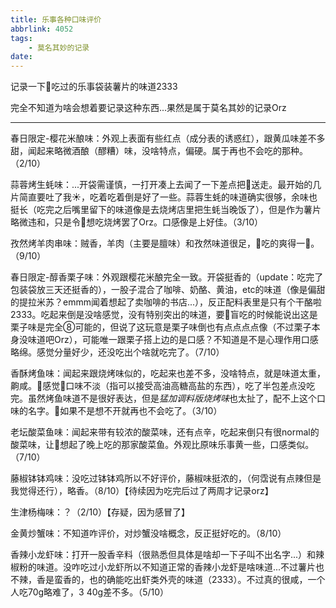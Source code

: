```yaml
---
title: 乐事各种口味评价
abbrlink: 4052
tags: 
    - 莫名其妙的记录
date:
---
```

记录一下👴吃过的乐事袋装薯片的味道2333

完全不知道为啥会想着要记录这种东西...果然是属于莫名其妙的记录Orz

<!--more-->

---

春日限定-樱花米酿味：外观上表面有些红点（成分表的诱惑红），跟黄瓜味差不多甜，闻起来略微酒酿（醪糟）味，没啥特点，偏硬。属于再也不会吃的那种。（2/10）

蒜蓉烤生蚝味：...开袋需谨慎，一打开凑上去闻了一下差点把👴送走。最开始的几片简直要吐了我☀，吃着吃着倒是好了一些。蒜蓉生蚝的味道确实很够，余味也挺长（吃完之后嘴里留下的味道像是去烧烤店里把生蚝当晚饭了），但是作为薯片略微违和，只是令👴想吃烧烤罢了Orz。口感像是上好佳。（3/10）

孜然烤羊肉串味：贼香，羊肉（主要是膻味）和孜然味道很足，👴吃的爽得一🍺。（9/10）

春日限定-醇香栗子味：外观跟樱花米酿完全一致。开袋挺香的（update：吃完了包装袋放三天还挺香的），一股子混合了咖啡、奶酪、黄油，etc的味道（像是偏甜的提拉米苏？emmm闻着想起了卖咖啡的书店...），反正配料表里是只有个干酪啦2333。吃起来倒是没啥感觉，没有特别突出的味道，要👴盲吃的时候能说出这是栗子味是完全⑧可能的，但说了这玩意是栗子味倒也有点点点点像（不过栗子本身没味道吧Orz），可能唯一跟栗子搭上边的是口感？不知道是不是心理作用口感略绵。感觉分量好少，还没吃出个啥就吃完了。（7/10）

香酥烤鱼味：闻起来跟烧烤味似的，吃起来也差不多，没啥特点，就是味道太重，齁咸。👴感觉👴口味不淡（指可以接受高油高糖高盐的东西），吃了半包差点没吃完。虽然烤鱼味道不是很好表达，但是*猛加调料版烧烤味*也太扯了，配不上这个口味的名字。👴如果不是想不开就再也不会吃了。（3/10）

老坛酸菜鱼味：闻起来带有较浓的酸菜味，还有点辛，吃起来倒只有很normal的酸菜味，让👴想起了晚上吃的那家酸菜鱼。外观比原味乐事黄一些，口感类似。（7/10）

藤椒钵钵鸡味：没吃过钵钵鸡所以不好评价，藤椒味挺浓的，（何霑说有点辣但是我觉得还行），略香。（8/10）【待续因为吃完后过了两周才记录orz】

生津杨梅味：？（2/10）【存疑，因为感冒了】

金黄炒蟹味：不知道咋评价，对炒蟹没啥概念，反正挺好吃的。（8/10）

香辣小龙虾味：打开一股香辛料（很熟悉但具体是啥却一下子叫不出名字...）和辣椒粉的味道。没咋吃过小龙虾所以不知道正常的香辣小龙虾是啥味道...不过薯片也不辣，香是蛮香的，也的确能吃出虾类外壳的味道（2333）。不过真的很咸，一个人吃70g略难了，3 40g差不多。（5/10）
